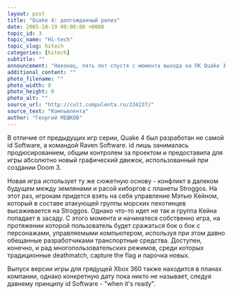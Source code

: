```yaml
---
layout: post
title: "Quake 4: долгожданный релиз"
date: 2005-10-19 00:00:00 +0000
topic_id: 3
topic_name: "Hi-tech"
topic_slug: hitech
categories: [hitech]
subtitle: ""
announcement: "Наконец, пять лет спустя с момента выхода на ПК Quake 3: Arena, до релиза добралось долгожданное продолжение игрового сериала. Quake 4, по традиции выходящей под лейблом Activision, присвоен рейтинг \"M\" (mature). Стоимость коробочной версии новинки составит 49,99 доллара США. Quake 4 Special DVD Edition, включающая также Quake II (плюс Expansion Packs для него), а также историю создания игры, будет стоить 59,99 доллара."
additional_content: ""
photo_filename: ""
photo_width: 0
photo_height: 0
photo_alt: ""
source_url: "http://cult.compulenta.ru/234237/"
source_text: "Компьюлента"
author: "Георгий МЕШКОВ"
---
```

В отличие от предыдущих игр серии, Quake 4 был разработан не самой id Software, а командой Raven Software. id лишь занималась продюсированием, общим контролем за проектом и предоставила для игры абсолютно новый графический движок, использованный при создании Doom 3.

Новая игра использует ту же сюжетную основу - конфликт в далеком будущем между землянами и расой киборгов с планеты Stroggos. На этот раз, игрокам придется взять на себя управление Мэтью Кейном, который в составе атакующей группы морских пехотинцев высаживается на Stroggos. Однако что-то идет не так и группа Кейна попадает в засаду. С этого момента и начинатеся собственно игра, на протяжении которой пользователь будет сражаться бок о бок с персонажами, управляемыми компьютером, используя при этом давно обещанные разработчиками транспортные средства. Доступен, конечно, и рад многопользовательских режимов, среди которых традиционные deathmatch, capture the flag и парочка новых.

Выпуск версии игры для грядущей Xbox 360 также находится в планах компании, однако конкретную дату пока никто не называет, следуя давнему принципу id Software - "when it's ready".
